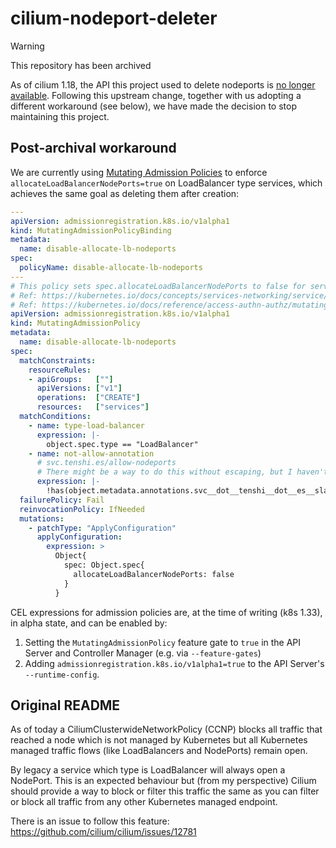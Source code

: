 # cilium-nodeport-deleter

> [!WARNING]
> This repository has been archived

As of cilium 1.18, the API this project used to delete nodeports is [no longer available](https://github.com/cilium/cilium/issues/12781#issuecomment-3180128433). Following this upstream change, together with us adopting a different workaround (see below), we have made the decision to stop maintaining this project.

## Post-archival workaround

We are currently using [Mutating Admission Policies](https://kubernetes.io/docs/reference/access-authn-authz/mutating-admission-policy/) to enforce `allocateLoadBalancerNodePorts=true` on LoadBalancer type services, which achieves the same goal as deleting them after creation:

```yaml
---
apiVersion: admissionregistration.k8s.io/v1alpha1
kind: MutatingAdmissionPolicyBinding
metadata:
  name: disable-allocate-lb-nodeports
spec:
  policyName: disable-allocate-lb-nodeports
---
# This policy sets spec.allocateLoadBalancerNodePorts to false for services of type LoadBalancer
# Ref: https://kubernetes.io/docs/concepts/services-networking/service/#load-balancer-nodeport-allocation
# Ref: https://kubernetes.io/docs/reference/access-authn-authz/mutating-admission-policy/
apiVersion: admissionregistration.k8s.io/v1alpha1
kind: MutatingAdmissionPolicy
metadata:
  name: disable-allocate-lb-nodeports
spec:
  matchConstraints:
    resourceRules:
    - apiGroups:   [""]
      apiVersions: ["v1"]
      operations:  ["CREATE"]
      resources:   ["services"]
  matchConditions:
    - name: type-load-balancer
      expression: |-
        object.spec.type == "LoadBalancer"
    - name: not-allow-annotation
      # svc.tenshi.es/allow-nodeports
      # There might be a way to do this without escaping, but I haven't found it yet.
      expression: |-
        !has(object.metadata.annotations.svc__dot__tenshi__dot__es__slash__allow__dash__nodeports)
  failurePolicy: Fail
  reinvocationPolicy: IfNeeded
  mutations:
    - patchType: "ApplyConfiguration"
      applyConfiguration:
        expression: >
          Object{
            spec: Object.spec{
              allocateLoadBalancerNodePorts: false
            }
          }
```

CEL expressions for admission policies are, at the time of writing (k8s 1.33), in alpha state, and can be enabled by:
1. Setting the `MutatingAdmissionPolicy` feature gate to `true` in the API Server and Controller Manager (e.g. via `--feature-gates`)
1. Adding `admissionregistration.k8s.io/v1alpha1=true` to the API Server's `--runtime-config`.

## Original README

As of today a CiliumClusterwideNetworkPolicy (CCNP) blocks all traffic that reached a node
which is not managed by Kubernetes but all Kubernetes managed traffic flows (like LoadBalancers
and NodePorts) remain open.

By legacy a service which type is LoadBalancer will always open a NodePort. This is an expected
behaviour but (from my perspective) Cilium should provide a way to block or filter this traffic
the same as you can filter or block all traffic from any other Kubernetes managed endpoint.

There is an issue to follow this feature: https://github.com/cilium/cilium/issues/12781
